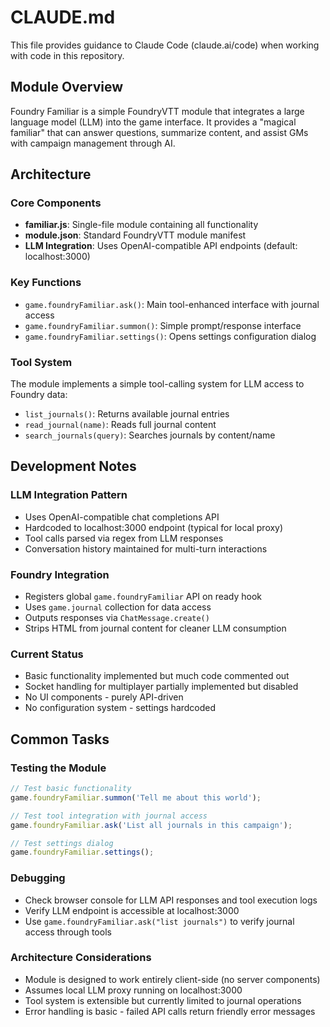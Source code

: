 # CLAUDE.md

This file provides guidance to Claude Code (claude.ai/code) when working with code in this repository.

## Module Overview

Foundry Familiar is a simple FoundryVTT module that integrates a large language model (LLM) into the game interface. It provides a "magical familiar" that can answer questions, summarize content, and assist GMs with campaign management through AI.

## Architecture

### Core Components

- **familiar.js**: Single-file module containing all functionality
- **module.json**: Standard FoundryVTT module manifest
- **LLM Integration**: Uses OpenAI-compatible API endpoints (default: localhost:3000)

### Key Functions

- `game.foundryFamiliar.ask()`: Main tool-enhanced interface with journal access
- `game.foundryFamiliar.summon()`: Simple prompt/response interface
- `game.foundryFamiliar.settings()`: Opens settings configuration dialog

### Tool System

The module implements a simple tool-calling system for LLM access to Foundry data:

- `list_journals()`: Returns available journal entries
- `read_journal(name)`: Reads full journal content
- `search_journals(query)`: Searches journals by content/name

## Development Notes

### LLM Integration Pattern

- Uses OpenAI-compatible chat completions API
- Hardcoded to localhost:3000 endpoint (typical for local proxy)
- Tool calls parsed via regex from LLM responses
- Conversation history maintained for multi-turn interactions

### Foundry Integration

- Registers global `game.foundryFamiliar` API on ready hook
- Uses `game.journal` collection for data access
- Outputs responses via `ChatMessage.create()`
- Strips HTML from journal content for cleaner LLM consumption

### Current Status

- Basic functionality implemented but much code commented out
- Socket handling for multiplayer partially implemented but disabled
- No UI components - purely API-driven
- No configuration system - settings hardcoded

## Common Tasks

### Testing the Module

```javascript
// Test basic functionality
game.foundryFamiliar.summon('Tell me about this world');

// Test tool integration with journal access
game.foundryFamiliar.ask('List all journals in this campaign');

// Test settings dialog
game.foundryFamiliar.settings();
```

### Debugging

- Check browser console for LLM API responses and tool execution logs
- Verify LLM endpoint is accessible at localhost:3000
- Use `game.foundryFamiliar.ask("list journals")` to verify journal access through tools

### Architecture Considerations

- Module is designed to work entirely client-side (no server components)
- Assumes local LLM proxy running on localhost:3000
- Tool system is extensible but currently limited to journal operations
- Error handling is basic - failed API calls return friendly error messages
